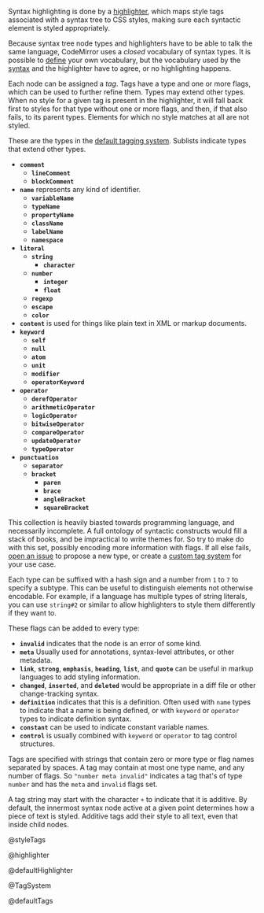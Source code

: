 Syntax highlighting is done by a
[highlighter](#highlight.highligther), which maps style tags
associated with a syntax tree to CSS styles, making sure each
syntactic element is styled appropriately.

Because syntax tree node types and highlighters have to be able to
talk the same language, CodeMirror uses a _closed_ vocabulary of
syntax types. It is possible to [define](#highlight.TagSystem) your
own vocabulary, but the vocabulary used by the
[syntax](#state.EditorState.syntax) and the highlighter have to agree,
or no highlighting happens.

Each node can be assigned a _tag_. Tags have a type and one or more
flags, which can be used to further refine them. Types may extend
other types. When no style for a given tag is present in the
highlighter, it will fall back first to styles for that type without
one or more flags, and then, if that also fails, to its parent types.
Elements for which no style matches at all are not styled.

These are the types in the [default tagging
system](#highlight.defaultTags). Sublists indicate types that extend
other types.

 * **`comment`**
   * **`lineComment`**
   * **`blockComment`**
 * **`name`** represents any kind of identifier.
   * **`variableName`**
   * **`typeName`**
   * **`propertyName`**
   * **`className`**
   * **`labelName`**
   * **`namespace`**
 * **`literal`**
   * **`string`**
     * **`character`**
   * **`number`**
     * **`integer`**
     * **`float`**
   * **`regexp`**
   * **`escape`**
   * **`color`**
 * **`content`** is used for things like plain text in XML or markup
   documents.
 * **`keyword`**
   * **`self`**
   * **`null`**
   * **`atom`**
   * **`unit`**
   * **`modifier`**
   * **`operatorKeyword`**
 * **`operator`**
   * **`derefOperator`**
   * **`arithmeticOperator`**
   * **`logicOperator`**
   * **`bitwiseOperator`**
   * **`compareOperator`**
   * **`updateOperator`**
   * **`typeOperator`**
 * **`punctuation`**
   * **`separator`**
   * **`bracket`**
     * **`paren`**
     * **`brace`**
     * **`angleBracket`**
     * **`squareBracket`**

This collection is heavily biasted towards programming language, and
necessarily incomplete. A full ontology of syntactic constructs would
fill a stack of books, and be impractical to write themes for. So try
to make do with this set, possibly encoding more information with
flags. If all else fails, [open an
issue](https://github.com/codemirror/codemirror.next) to propose a new
type, or create a [custom tag system](#highlight.TagSystem) for your
use case.

Each type can be suffixed with a hash sign and a number from `1` to
`7` to specify a subtype. This can be useful to distinguish elements
not otherwise encodable. For example, if a language has multiple types
of string literals, you can use `string#2` or similar to allow
highlighters to style them differently if they want to.

These flags can be added to every type:

 * **`invalid`** indicates that the node is an error of some kind.
 * **`meta`** Usually used for annotations, syntax-level attributes,
   or other metadata.
 * **`link`**, **`strong`**, **`emphasis`**, **`heading`**,
   **`list`**, and **`quote`** can be useful in markup languages to
   add styling information.
 * **`changed`**, **`inserted`**, and **`deleted`** would be
   appropriate in a diff file or other change-tracking syntax.
 * **`definition`** indicates that this is a definition. Often used
   with `name` types to indicate that a name is being defined, or with
   `keyword` or `operator` types to indicate definition syntax.
 * **`constant`** can be used to indicate constant variable names.
 * **`control`** is usually combined with `keyword` or `operator` to
   tag control structures.

Tags are specified with strings that contain zero or more type or flag
names separated by spaces. A tag may contain at most one type name,
and any number of flags. So `"number meta invalid"` indicates a tag
that's of type `number` and has the `meta` and `invalid` flags set.

A tag string may start with the character `+` to indicate that it is
additive. By default, the innermost syntax node active at a given
point determines how a piece of text is styled. Additive tags add
their style to all text, even that inside child nodes.

@styleTags

@highlighter

@defaultHighlighter

@TagSystem

@defaultTags
